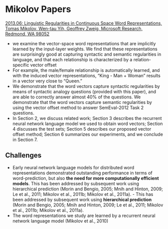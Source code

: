 # Mikolov Papers

[2013.06: Linguistic Regularities in Continuous Space Word Representations,
Tomas Mikolov, Wen-tau Yih, Geoffrey Zweig, Microsoft Research, Redmond, WA 98052](https://www.aclweb.org/anthology/N13-1090.pdf)<br>
  - we examine the vector-space word representations
that are implicitly learned by the input-layer
weights. We find that these representations
are surprisingly good at capturing syntactic
and semantic regularities in language, and
that each relationship is characterized by a
relation-specific vector offset
  - For example, the male/female
relationship is automatically learned, and with
the induced vector representations, “King -
Man + Woman” results in a vector very close
to “Queen.”
   - We demonstrate that the word
vectors capture syntactic regularities by means
of syntactic analogy questions (provided with
this paper), and are able to correctly answer
almost 40% of the questions. We demonstrate
that the word vectors capture semantic regularities by using the vector offset method to
answer SemEval-2012 Task 2 questions.
   - In Section 2, we discuss related work; Section
3 describes the recurrent neural network language
model we used to obtain word vectors; Section 4 discusses the test sets; Section 5 describes our proposed
vector offset method; Section 6 summarizes our experiments, and we conclude in Section 7.
   ## Challenges
   -  Early neural network language
models for distributed word representations
demonstrated outstanding performance in terms of
word-prediction, but also **the need for more computationally efficient models**. This has been addressed
by subsequent work using hierarchical prediction
(Morin and Bengio, 2005; Mnih and Hinton, 2009;
Le et al., 2011; Mikolov et al., 2011b; Mikolov et
al., 2011a).
    - This has been addressed
by subsequent work using **hierarchical prediction**
(Morin and Bengio, 2005; Mnih and Hinton, 2009;
Le et al., 2011; Mikolov et al., 2011b; Mikolov et
al., 2011a). 
   - The word representations we study are learned by a
recurrent neural network language model (Mikolov
et al., 2010)

[]()<br>

[]()<br>

[]()<br>

[]()<br>

[]()<br>

[]()<br>

